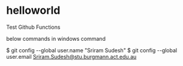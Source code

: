 # helloworld
Test Github Functions  

below commands in windows command 

$ git config --global user.name "Sriram Sudesh"
$ git config --global user.email Sriram.Sudesh@stu.burgmann.act.edu.au
